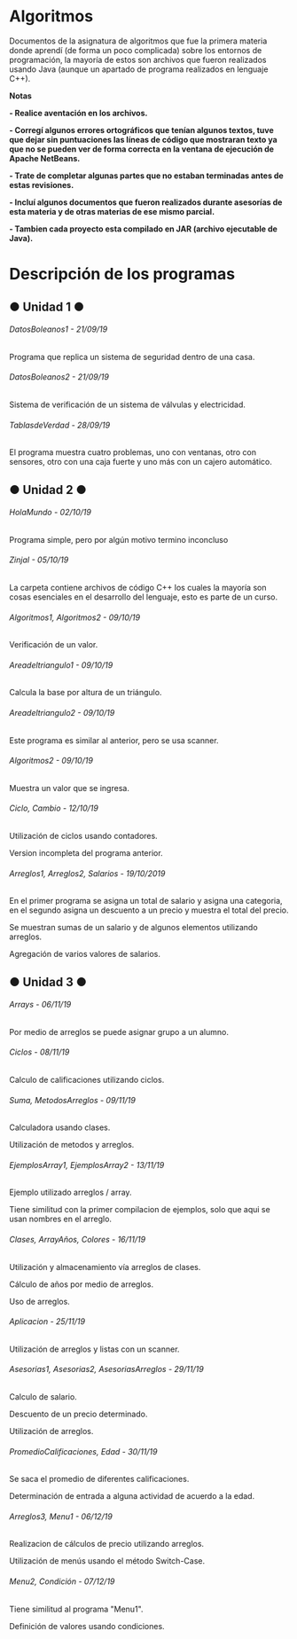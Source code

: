 # Algoritmos

<!----Descripción---->
Documentos de la asignatura de algoritmos que fue la primera materia donde aprendí (de forma un poco complicada) sobre los entornos de programación, la mayoría de estos son archivos que fueron realizados usando Java (aunque un apartado de programa realizados en lenguaje C++).
<!----Separador de la descripción ---->

<!----Notas---->
**Notas**

**- Realice aventación en los archivos.**

**- Corregí algunos errores ortográficos que tenían algunos textos, tuve que dejar sin puntuaciones las líneas de código que mostraran texto ya que no se pueden ver de forma correcta en la ventana de ejecución de Apache NetBeans.**

**- Trate de completar algunas partes que no estaban terminadas antes de estas revisiones.**

**- Incluí algunos documentos que fueron realizados durante asesorías de esta materia y de otras materias de ese mismo parcial.**

**- Tambien cada proyecto esta compilado en JAR (archivo ejecutable de Java).**
<!----Separador de las notas---->

<!----Directorio con descripción de los programas---->
# Descripción de los programas
## ● Unidad 1 ●
###### DatosBoleanos1 - 21/09/19
Programa que replica un sistema de seguridad dentro de una casa.

<!----Separador---->

###### DatosBoleanos2 - 21/09/19
Sistema de verificación de un sistema de válvulas y electricidad.

<!----Separador---->

###### TablasdeVerdad - 28/09/19
El programa muestra cuatro problemas, uno con ventanas, otro con sensores, otro con una caja fuerte y uno más con un cajero automático.

<!----Separador---->

## ● Unidad 2 ●
###### HolaMundo - 02/10/19
Programa simple, pero por algún motivo termino inconcluso

<!----Separador---->

###### ZinjaI - 05/10/19
La carpeta contiene archivos de código C++ los cuales la mayoría son cosas esenciales en el desarrollo del lenguaje, esto es parte de un curso.

<!----Separador---->

###### Algoritmos1, Algoritmos2 - 09/10/19
Verificación de un valor.

<!----Separador---->

###### Areadeltriangulo1 - 09/10/19
Calcula la base por altura de un triángulo.

<!----Separador---->

###### Areadeltriangulo2 - 09/10/19
Este programa es similar al anterior, pero se usa scanner.

<!----Separador---->

###### Algoritmos2 - 09/10/19
Muestra un valor que se ingresa.

<!----Separador---->

###### Ciclo, Cambio - 12/10/19
Utilización de ciclos usando contadores.

<!----Separador---->

Version incompleta del programa anterior.

<!----Separador---->

###### Arreglos1, Arreglos2, Salarios - 19/10/2019
En el primer programa se asigna un total de salario y asigna una categoria, en el segundo asigna un descuento a un precio y muestra el total del precio.

<!----Separador---->

Se muestran sumas de un salario y de algunos elementos utilizando arreglos.

<!----Separador---->

Agregación de varios valores de salarios.

## ● Unidad 3 ●
###### Arrays - 06/11/19
Por medio de arreglos se puede asignar grupo a un alumno.

<!----Separador---->

###### Ciclos - 08/11/19
Calculo de calificaciones utilizando ciclos.
<!----Separador---->

###### Suma, MetodosArreglos - 09/11/19
Calculadora usando clases.

<!----Separador---->

Utilización de metodos y arreglos.

<!----Separador---->

###### EjemplosArray1, EjemplosArray2 - 13/11/19
Ejemplo utilizado arreglos / array.

<!----Separador---->

Tiene similitud con la primer compilacion de ejemplos, solo que aqui se usan nombres en el arreglo.

<!----Separador---->

###### Clases, ArrayAños, Colores - 16/11/19
Utilización y almacenamiento vía arreglos de clases.

<!----Separador---->

Cálculo de años por medio de arreglos.

<!----Separador---->

Uso de arreglos.

<!----Separador---->

###### Aplicacion - 25/11/19
Utilización de arreglos y listas con un scanner.

<!----Separador---->

###### Asesorias1, Asesorias2, AsesoriasArreglos - 29/11/19
Calculo de salario.

<!----Separador---->

Descuento de un precio determinado.

<!----Separador---->

Utilización de arreglos.

<!----Separador---->

###### PromedioCalificaciones, Edad - 30/11/19
Se saca el promedio de diferentes calificaciones.

<!----Separador---->

Determinación de entrada a alguna actividad de acuerdo a la edad.

<!----Separador---->

###### Arreglos3, Menu1 - 06/12/19
Realizacion de cálculos de precio utilizando arreglos.
<!----Separador---->

Utilización de menús usando el método Switch-Case.

<!----Separador---->

###### Menu2, Condición - 07/12/19
Tiene similitud al programa "Menu1".

<!----Separador---->

Definición de valores usando condiciones.

<!----Separador del directorio con descripción de los programas---->
